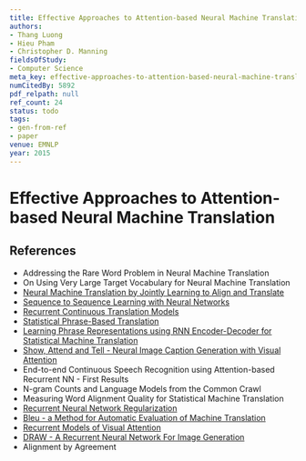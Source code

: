 ```yaml
---
title: Effective Approaches to Attention-based Neural Machine Translation
authors:
- Thang Luong
- Hieu Pham
- Christopher D. Manning
fieldsOfStudy:
- Computer Science
meta_key: effective-approaches-to-attention-based-neural-machine-translation
numCitedBy: 5892
pdf_relpath: null
ref_count: 24
status: todo
tags:
- gen-from-ref
- paper
venue: EMNLP
year: 2015
---
```


# Effective Approaches to Attention-based Neural Machine Translation

## References

- Addressing the Rare Word Problem in Neural Machine Translation
- On Using Very Large Target Vocabulary for Neural Machine Translation
- [Neural Machine Translation by Jointly Learning to Align and Translate](./neural-machine-translation-by-jointly-learning-to-align-and-translate.md)
- [Sequence to Sequence Learning with Neural Networks](./sequence-to-sequence-learning-with-neural-networks.md)
- [Recurrent Continuous Translation Models](./recurrent-continuous-translation-models.md)
- [Statistical Phrase-Based Translation](./statistical-phrase-based-translation.md)
- [Learning Phrase Representations using RNN Encoder-Decoder for Statistical Machine Translation](./learning-phrase-representations-using-rnn-encoder-decoder-for-statistical-machine-translation.md)
- [Show, Attend and Tell - Neural Image Caption Generation with Visual Attention](./show-attend-and-tell-neural-image-caption-generation-with-visual-attention.md)
- End-to-end Continuous Speech Recognition using Attention-based Recurrent NN - First Results
- N-gram Counts and Language Models from the Common Crawl
- Measuring Word Alignment Quality for Statistical Machine Translation
- [Recurrent Neural Network Regularization](./recurrent-neural-network-regularization.md)
- [Bleu - a Method for Automatic Evaluation of Machine Translation](./bleu-a-method-for-automatic-evaluation-of-machine-translation.md)
- [Recurrent Models of Visual Attention](./recurrent-models-of-visual-attention.md)
- [DRAW - A Recurrent Neural Network For Image Generation](./draw-a-recurrent-neural-network-for-image-generation.md)
- Alignment by Agreement
